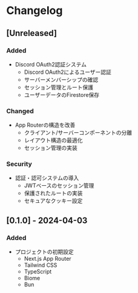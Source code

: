 # Changelog

## [Unreleased]

### Added

- Discord OAuth2認証システム
  - Discord OAuth2によるユーザー認証
  - サーバーメンバーシップの確認
  - セッション管理とルート保護
  - ユーザーデータのFirestore保存

### Changed

- App Routerの構造を改善
  - クライアント/サーバーコンポーネントの分離
  - レイアウト構造の最適化
  - セッション管理の実装

### Security

- 認証・認可システムの導入
  - JWTベースのセッション管理
  - 保護されたルートの実装
  - セキュアなクッキー設定

## [0.1.0] - 2024-04-03

### Added

- プロジェクトの初期設定
  - Next.js App Router
  - Tailwind CSS
  - TypeScript
  - Biome
  - Bun
